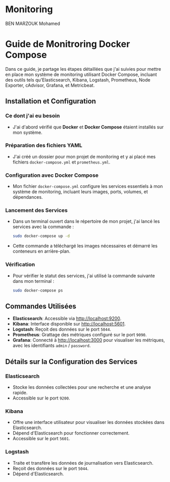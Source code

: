 # Monitoring
BEN MARZOUK Mohamed


# Guide de Monitroring Docker Compose

Dans ce guide, je partage les étapes détaillées que j'ai suivies pour mettre en place mon système de monitoring utilisant Docker Compose, incluant des outils tels qu'Elasticsearch, Kibana, Logstash, Prometheus, Node Exporter, cAdvisor, Grafana, et Metricbeat.

## Installation et Configuration

### Ce dont j'ai eu besoin

- J'ai d'abord vérifié que **Docker** et **Docker Compose** étaient installés sur mon système.

### Préparation des fichiers YAML

- J'ai créé un dossier pour mon projet de monitoring et y ai placé mes fichiers `docker-compose.yml` et `prometheus.yml`.

### Configuration avec Docker Compose

- Mon fichier `docker-compose.yml` configure les services essentiels à mon système de monitoring, incluant leurs images, ports, volumes, et dépendances.

### Lancement des Services

- Dans un terminal ouvert dans le répertoire de mon projet, j'ai lancé les services avec la commande :
  ```bash
  sudo docker-compose up -d
  ```
- Cette commande a téléchargé les images nécessaires et démarré les conteneurs en arrière-plan.

### Vérification

- Pour vérifier le statut des services, j'ai utilisé la commande suivante dans mon terminal :
  ```bash
  sudo docker-compose ps
  ```

## Commandes Utilisées

- **Elasticsearch**: Accessible via [http://localhost:9200](http://localhost:9200).
- **Kibana**: Interface disponible sur [http://localhost:5601](http://localhost:5601).
- **Logstash**: Reçoit des données sur le port `5044`.
- **Prometheus**: Grattage des métriques configuré sur le port `9090`.
- **Grafana**: Connecté à [http://localhost:3000](http://localhost:3000) pour visualiser les métriques, avec les identifiants `admin` / `password`.

## Détails sur la Configuration des Services

### Elasticsearch

- Stocke les données collectées pour une recherche et une analyse rapide.
- Accessible sur le port `9200`.

### Kibana

- Offre une interface utilisateur pour visualiser les données stockées dans Elasticsearch.
- Dépend d'Elasticsearch pour fonctionner correctement.
- Accessible sur le port `5601`.

### Logstash

- Traite et transfère les données de journalisation vers Elasticsearch.
- Reçoit des données sur le port `5044`.
- Dépend d'Elasticsearch.
